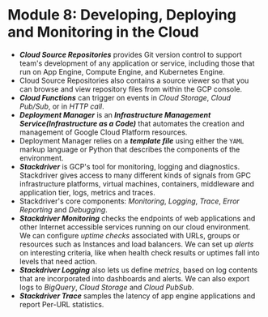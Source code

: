 # Module 8: Developing, Deploying and Monitoring in the Cloud

- ***Cloud Source Repositories*** provides Git version control to support team's development of any application or service, including those that run on App Engine, Compute Engine, and Kubernetes Engine.
- Cloud Source Repositories also contains a source viewer so that you can browse and view repository files from within the GCP console.
- ***Cloud Functions*** can trigger on events in *Cloud Storage*, *Cloud Pub/Sub*, or in *HTTP call*.
- ***Deployment Manager*** is an ***Infrastructure Management Service(Infrastructure as a Code)*** that automates the creation and management of Google Cloud Platform resources.
- Deployment Manager relies on a ***template file*** using either the `YAML` markup language or Python that describes the components of the environment.
- ***Stackdriver*** is GCP's tool for monitoring, logging and diagnostics. Stackdriver gives access to many different kinds of signals from GPC infrastructure platforms, virtual machines, containers, middleware and application tier, logs, metrics and traces.
- Stackdriver's core components: *Monitoring*, *Logging*, *Trace*, *Error* *Reporting* and *Debugging*.
- ***Stackdriver Monitoring*** checks the endpoints of web applications and other Internet accessible services running on our cloud environment. We can configure *uptime checks* associated with URLs, groups or resources such as Instances and load balancers. We can set up *alerts* on interesting criteria, like when health check results or uptimes fall into levels that need action.
- ***Stackdriver Logging*** also lets us define *metrics*, based on log contents that are incorporated into dashboards and alerts. We can also export logs to *BigQuery*, *Cloud Storage* and *Cloud PubSub*.
- ***Stackdriver Trace*** samples the latency of app engine applications and report Per-URL statistics.